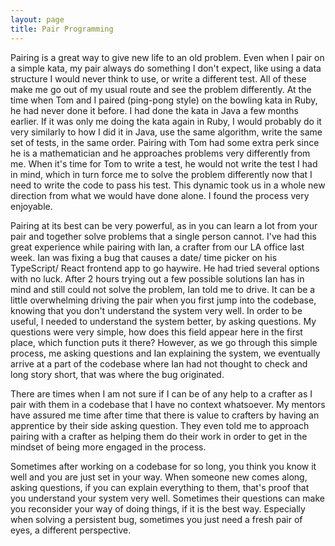 ```yaml
---
layout: page
title: Pair Programming
---
```

Pairing is a great way to give new life to an old problem. Even when I
pair on a simple kata, my pair always do something I don't expect, like using a data structure I would never think to use, or write a different test. All of these make me go out of my usual route and see the problem differently. At the time when Tom and I paired (ping-pong style) on the bowling kata in Ruby, he had never done it before. I had done the kata in Java a few months earlier. If it was only me doing the kata again in Ruby, I would probably do it very similarly to how I did it in Java, use the same algorithm, write the same set of tests, in the same order. Pairing with Tom had some extra perk since he is a mathematician and he approaches problems very differently from me. When it's time for Tom to write a test, he would not write the test I had in mind, which in turn force me to solve the problem differently now that I need to write the code to pass his test. This dynamic took us in a whole new direction from what we would have done alone. I found the process very enjoyable.

Pairing at its best can be very powerful, as in you can learn a lot from
your pair and together solve problems that a single person cannot. I've
had this great experience while pairing with Ian, a crafter from our LA
office last week. Ian was fixing a bug that causes a date/ time picker
on his TypeScript/ React frontend app to go haywire. He had tried
several options with no luck. After 2 hours trying out a
few possible solutions Ian has in mind and still could not solve the
problem, Ian told me to drive. It can be a little overwhelming driving the pair when you first jump into the codebase, knowing that you don't understand the system very well. In order to be useful, I needed to understand the system better, by asking questions. My questions were very simple, how does this field appear here in the first place, which function puts it there? However, as we go through this simple process, me asking questions and Ian explaining the system, we eventually arrive at a part of the codebase where Ian had not thought to check and long story short, that was where the bug originated.

There are times when I am not sure if I can be of any help to a
crafter as I pair with them in a codebase that I have no context
whatsoever. My mentors have assured me time after time that there is value to
crafters by having an apprentice by their side asking question. They even told me to approach pairing with a crafter as helping them do their work in order to get in the mindset of being more engaged in the process.

Sometimes after working on a codebase for so long, you think you know it well and you are just set in your way. When someone new comes along, asking questions, if you can explain everything to them, that's proof that you understand your system very well. Sometimes their questions can make you reconsider your way of doing things, if it is the best way. Especially when solving a persistent bug, sometimes you just need a fresh pair of eyes, a different perspective.
